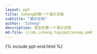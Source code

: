 ```yaml
---
layout: ppt
title: Isheng的第一个演示文稿
subtitle: "演示文档"
author: "Isheng"
description: 易生的第一个演示文档
md-file: //cdn.isheng.top/ppt/examp.pmd
---
```

<div class="slides">
<section data-markdown data-separator="^\n\n\n" data-separator-vertical="^\n\n">
<script type="text/template">
# 开启Reveal
<small>包子哥，我成功啦</small>



## External 1.1
<small>Content 1.1 [热码](http://www.isheng.top)</small>
Note: This will [热码](http://www.isheng.top) appear in the speaker notes window.


## External 1.2
*Content 1.2*



<!-- .slide: data-background="#000000" -->
## External 2

Content 2.1



Content 3.1  
```php
public function foo()
{
    $foo = array(
        'bar' => 'bar'
    )
}
```


## External 3.2

Content 3.2


## Element 3.3
- Item 1 <!-- .element: class="fragment" data-fragment-index="2" -->
- Item 2 <!-- .element: class="fragment" data-fragment-index="1" -->
- 123 Item 2 <!-- .element: class="fragment" data-fragment-index="3" -->


<!-- .slide: data-background-video="https://s3.amazonaws.com/static.slid.es/site/homepage/v1/homepage-video-editor.mp4,https://s3.amazonaws.com/static.slid.es/site/homepage/v1/homepage-video-editor.webm" data-background-color="#000000" -->
<br>



## Demo 1  
Slide 1


## Demo 1  
Slide 2  


## Demo 1  
Slide 3



硬盘 I/O | | 网速 I/O |
-----|------- | ------|-------  
HDD: | *100 MB/s*  | ADSL: | *4 Mb/s*
SSD: | *600 MB/s*  | 4G: | *100 Mb/s*
SATA-III:| *6000 Mb/s*  | Fiber: | *100 Mb/s*



<p class="fragment grow">grow</p>
<p class="fragment shrink">shrink</p>
<p class="fragment fade-out">fade-out</p>
<p class="fragment fade-up">fade-up (also down, left and right!)</p>
<p class="fragment current-visible">current-visible</p>
<p>Highlight <span class="fragment highlight-red">red</span> <span class="fragment highlight-blue">blue</span> <span class="fragment highlight-green">green</span></p>
</script>
</section>

{% include ppt-end.html %}

</div>
